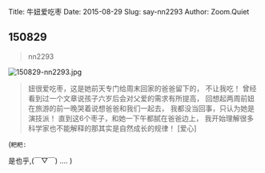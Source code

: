 Title: 牛妞爱吃枣
Date: 2015-08-29
Slug: say-nn2293
Author: Zoom.Quiet


## 150829
> nn2293

![150829-nn2293.jpg](http://momoko.zoomquiet.top/niuniu-albums/nn2015/150829-nn2293.jpg?imageView2/2/w/420)

> 妞很爱吃枣，这是她前天专门给周末回家的爸爸留下的，
> 不让我吃！
> 曾经看到过一个文章说孩子六岁后会对父爱的需求有所提高，
> 回想起两周前妞在旅游的前一晚哭着说想爸爸和我们一起去，
> 我都没当回事，只认为她是演技派！
> 直到这6个枣子，和她一下午都腻在爸爸边上，
> 我开始理解很多科学家也不能解释的那其实是自然成长的规律！
> [爱心]


(`粑粑:` 

是也乎,(￣▽￣)
....
)

